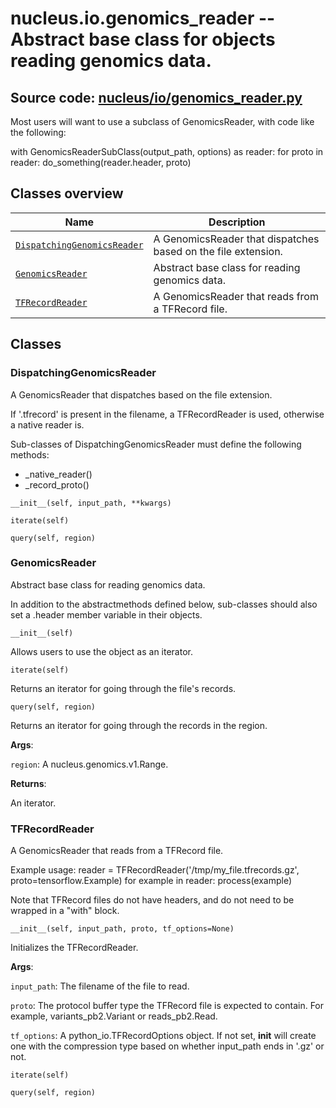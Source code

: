 # nucleus.io.genomics_reader -- Abstract base class for objects reading genomics data.
**Source code:** [nucleus/io/genomics_reader.py](https://github.com/google/nucleus/tree/master/nucleus/io/genomics_reader.py)
---
Most users will want to use a subclass of GenomicsReader, with code like
the following:

  with GenomicsReaderSubClass(output_path, options) as reader:
    for proto in reader:
      do_something(reader.header, proto)

## Classes overview
Name | Description
-----|------------
[`DispatchingGenomicsReader`](#dispatchinggenomicsreader) | A GenomicsReader that dispatches based on the file extension.
[`GenomicsReader`](#genomicsreader) | Abstract base class for reading genomics data.
[`TFRecordReader`](#tfrecordreader) | A GenomicsReader that reads from a TFRecord file.

## Classes
### DispatchingGenomicsReader
A GenomicsReader that dispatches based on the file extension.

If '.tfrecord' is present in the filename, a TFRecordReader is used,
otherwise a native reader is.

Sub-classes of DispatchingGenomicsReader must define the following methods:
  * _native_reader()
  * _record_proto()

`__init__(self, input_path, **kwargs)`



`iterate(self)`



`query(self, region)`



### GenomicsReader
Abstract base class for reading genomics data.

In addition to the abstractmethods defined below, sub-classes should
also set a .header member variable in their objects.

`__init__(self)`

Allows users to use the object as an iterator.

`iterate(self)`

Returns an iterator for going through the file's records.

`query(self, region)`

Returns an iterator for going through the records in the region.

**Args**:

`region`:  A nucleus.genomics.v1.Range.


**Returns**:

  An iterator.

### TFRecordReader
A GenomicsReader that reads from a TFRecord file.

Example usage:
  reader = TFRecordReader('/tmp/my_file.tfrecords.gz',
                          proto=tensorflow.Example)
  for example in reader:
    process(example)

Note that TFRecord files do not have headers, and do not need
to be wrapped in a "with" block.

`__init__(self, input_path, proto, tf_options=None)`

Initializes the TFRecordReader.

**Args**:

`input_path`:  The filename of the file to read.

`proto`:  The protocol buffer type the TFRecord file is expected to
    contain.  For example, variants_pb2.Variant or reads_pb2.Read.

`tf_options`:  A python_io.TFRecordOptions object.  If not set,
    __init__ will create one with the compression type based on
    whether input_path ends in '.gz' or not.


`iterate(self)`



`query(self, region)`



